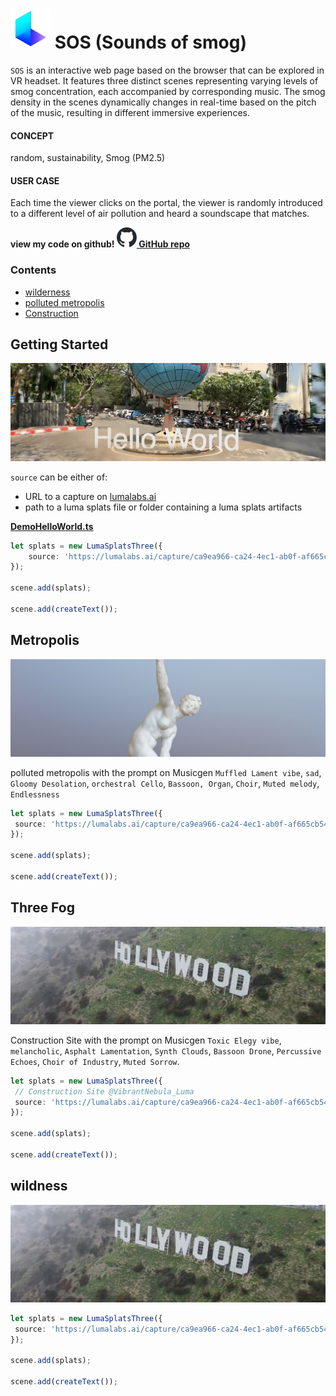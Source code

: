 # [![luma-logo](./assets/logo.svg)](https://lumalabs.ai) SOS (Sounds of smog)

`SOS` is an interactive web page based on the browser that can be explored in VR headset. 
It features three distinct scenes representing varying levels of smog concentration, each accompanied by corresponding music. The smog density in the scenes dynamically changes in real-time based on the pitch of the music, resulting in different immersive experiences.

#### CONCEPT
random, sustainability, Smog (PM2.5)

#### USER CASE
Each time the viewer clicks on the portal, the viewer is randomly introduced to a different level of air pollution and heard a soundscape that matches.


**view my code on github! [![github-logo](./assets/images/github-mark-16.svg) GitHub repo](https://github.com/Druidss/SOS)** 




### Contents

- [wilderness](#wilderness)
- [polluted metropolis](#polluted-metropolis)
- [Construction](#getting-started)


## Getting Started
[![hello-world-demo](./assets/images/hello-world-preview.jpg)](#getting-started)

`source` can be either of:
- URL to a capture on [lumalabs.ai](https://lumalabs.ai)
- path to a luma splats file or folder containing a luma splats artifacts



**[DemoHelloWorld.ts](./src/DemoHelloWorld.ts)**
```ts
let splats = new LumaSplatsThree({
	source: 'https://lumalabs.ai/capture/ca9ea966-ca24-4ec1-ab0f-af665cb546ff',
});

scene.add(splats);

scene.add(createText());
```




## Metropolis
[![background-removal-demo](./assets/images/background-removal-preview.jpg)](#background-removal)

 polluted metropolis with the prompt on Musicgen `Muffled Lament vibe`, `sad`, `Gloomy Desolation`, `orchestral Cello`,
`Bassoon, Organ`, `Choir`, `Muted melody`,
`Endlessness` 

```ts
let splats = new LumaSplatsThree({
 source: 'https://lumalabs.ai/capture/ca9ea966-ca24-4ec1-ab0f-af665cb546ff',
});

scene.add(splats);

scene.add(createText());
```


## Three Fog
[![three.js-fog-demo](./assets/images/three.js-fog-preview.jpg)](#three-fog)

Construction Site  with the prompt on Musicgen `Toxic Elegy vibe`, `melancholic`, `Asphalt Lamentation`, `Synth Clouds`, `Bassoon Drone`, `Percussive Echoes`, `Choir of Industry`, `Muted Sorrow`.

```ts
let splats = new LumaSplatsThree({
 // Construction Site @VibrantNebula_Luma 
 source: 'https://lumalabs.ai/capture/ca9ea966-ca24-4ec1-ab0f-af665cb546ff',
});

scene.add(splats);

scene.add(createText());
```

## wildness
[![three.js-fog-demo](./assets/images/three.js-fog-preview.jpg)](#three-fog)

```ts
let splats = new LumaSplatsThree({
 source: 'https://lumalabs.ai/capture/ca9ea966-ca24-4ec1-ab0f-af665cb546ff',
});

scene.add(splats);

scene.add(createText());
```
